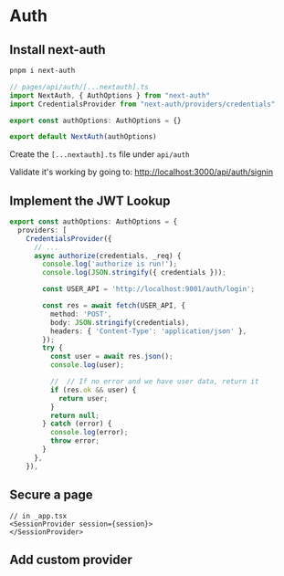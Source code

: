 # Auth

## Install next-auth

```bash
pnpm i next-auth
```

```ts
// pages/api/auth/[...nextauth].ts
import NextAuth, { AuthOptions } from "next-auth"
import CredentialsProvider from "next-auth/providers/credentials"

export const authOptions: AuthOptions = {}

export default NextAuth(authOptions)
```

Create the `[...nextauth].ts` file under `api/auth`

Validate it's working by going to:
<http://localhost:3000/api/auth/signin>

## Implement the JWT Lookup

```ts
export const authOptions: AuthOptions = {
  providers: [
    CredentialsProvider({
      // ...
      async authorize(credentials, _req) {
        console.log('authorize is run!');
        console.log(JSON.stringify({ credentials }));

        const USER_API = 'http://localhost:9001/auth/login';

        const res = await fetch(USER_API, {
          method: 'POST',
          body: JSON.stringify(credentials),
          headers: { 'Content-Type': 'application/json' },
        });
        try {
          const user = await res.json();
          console.log(user);

          //  // If no error and we have user data, return it
          if (res.ok && user) {
            return user;
          }
          return null;
        } catch (error) {
          console.log(error);
          throw error;
        }
      },
    }),
```

## Secure a page

```tsx
// in _app.tsx
<SessionProvider session={session}>
</SessionProvider>
```

## Add custom provider
